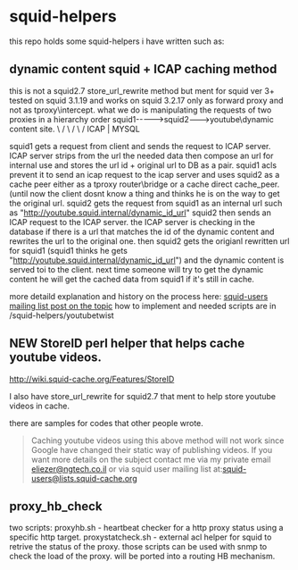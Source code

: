 squid-helpers
=============
this repo holds some squid-helpers i have written such as:

dynamic content squid + ICAP caching method
-------------------
this is not a squid2.7 store_url_rewrite method but ment for squid ver 3+
tested on squid 3.1.19 and works on squid 3.2.17 only as forward proxy and not as tproxy\intercept.
what we do is manipulating the requests of two proxies in a hierarchy order
squid1----->squid2--->youtube\dynamic content site.
  \          /
   \        /
    \      /
      ICAP
	|
      MYSQL

squid1 gets a request from client and sends the request to ICAP server.
ICAP server strips from the url the needed data then compose an url for internal use and
stores the url id + original url to DB as a pair.
squid1 acls prevent it to send an icap request to the icap server and uses squid2 as a cache peer
either as a tproxy router\bridge or a cache direct cache_peer.
(until now the client dosnt know a thing and thinks he is on the way to get the original url.
squid2 gets the request from squid1 as an internal url such as "http://youtube.squid.internal/dynamic_id_url"
squid2 then sends an ICAP request to the ICAP server.
the ICAP server is checking in the database if there is a url that matches the id of the dynamic content and
rewrites the url to the original one.
then squid2 gets the origianl rewritten url for squid1
(squid1 thinks he gets "http://youtube.squid.internal/dynamic_id_url")
and the dynamic content is served toi to the client.
next time someone will try to get the dynamic content he will get the cached data from squid1 if it's still in cache.


more detaild explanation and history on the process here:
[squid-users mailing list post on the topic](http://squid-web-proxy-cache.1019090.n4.nabble.com/Youtube-dynamic-content-caching-with-squid-3-2-DONE-td4655311.html)
how to implement and needed scripts are in /squid-helpers/youtubetwist

NEW StoreID perl helper that helps cache youtube videos.
-------------
http://wiki.squid-cache.org/Features/StoreID

I also have store_url_rewrite for squid2.7 that ment to help store youtube videos in cache.

there are samples for codes that other people wrote.

> Caching youtube videos using this above method will not work since Google have changed their static way of publishing videos.
> If you want more details on the subject contact me via my private email eliezer@ngtech.co.il or via squid user mailing list at:squid-users@lists.squid-cache.org

proxy_hb_check
--------------
two scripts:
proxyhb.sh - heartbeat checker for a http proxy status using a specific http target.
proxystatcheck.sh - external acl helper for squid to retrive the status of the proxy.
those scripts can be used with snmp to check the load of the proxy.
will be ported into a routing HB mechanism.

